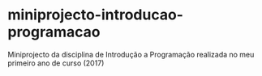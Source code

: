 # miniprojecto-introducao-programacao
Miniprojecto da disciplina de Introdução a Programação realizada no meu primeiro ano de curso (2017)
